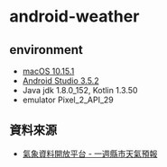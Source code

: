 # android-weather

## environment
- [macOS 10.15.1](https://www.apple.com/tw/macos/catalina/)
- [Android Studio 3.5.2](https://developer.android.com/studio)
- Java jdk 1.8.0_152, Kotlin 1.3.50
- emulator Pixel_2_API_29

## 資料來源
- [氣象資料開放平台 - 一週縣市天氣預報](https://opendata.cwb.gov.tw/dataset/forecast/F-C0032-005)